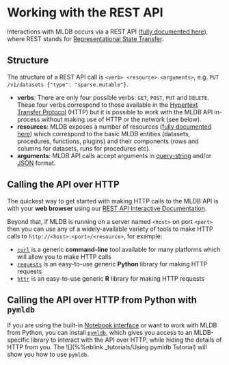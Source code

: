 # Working with the REST API

Interactions with MLDB occurs via a REST API ([fully documented here](../rest.html)), where REST stands for [Representational State Transfer](http://en.wikipedia.org/wiki/Representational_state_transfer).

## Structure

The structure of a REST API call is `<verb> <resource> <arguments>`, e.g. `PUT /v1/datasets {"type": "sparse.mutable"}`.

* **verbs**: There are only four possible verbs: `GET`, `POST`, `PUT` and `DELETE`. These four verbs correspond to those available in the [Hypertext Transfer Protocol](http://en.wikipedia.org/wiki/Hypertext_Transfer_Protocol) (HTTP) but it is possible to work with the MLDB API in-process without making use of HTTP or the network (see below).
* **resources**: MLDB exposes a number of resources ([fully documented here](../rest.html)) which correspond to the basic MLDB entities (datasets, procedures, functions, plugins) and their components (rows and columns for datasets, runs for procedures etc).
* **arguments**: MLDB API calls accept arguments in [query-string](http://en.wikipedia.org/wiki/Query_string) and/or [JSON](http://en.wikipedia.org/wiki/JSON) format.

## Calling the API over HTTP

The quickest way to get started with making HTTP calls to the MLDB API is with your **web browser** using our [REST API Interactive Documentation](../rest.html).

Beyond that, if MLDB is running on a server named `<host>` on port `<port>` then you can use any of a widely-available variety of tools to make HTTP calls to `http://<host>:<port>/<resource>`, for example:

* [`curl`](http://curl.haxx.se/) is a generic **command-line** tool available for many platforms which will allow you to make HTTP calls
* [`requests`](http://docs.python-requests.org/en/latest/) is an easy-to-use generic **Python** library for making HTTP requests
* [`httr`](http://cran.r-project.org/web/packages/httr/index.html) is an easy-to-use generic **R** library for making HTTP requests

## Calling the API over HTTP from Python with `pymldb`

If you are using the built-in [Notebook interface](Notebooks.md) or want to work with MLDB from Python, you can install [`pymldb`](Notebooks.md), which gives you access to an MLDB-specific library to interact with the API over HTTP, while hiding the details of HTTP from you. The ![](%%nblink _tutorials/Using pymldb Tutorial) will show you how to use `pymldb`.
